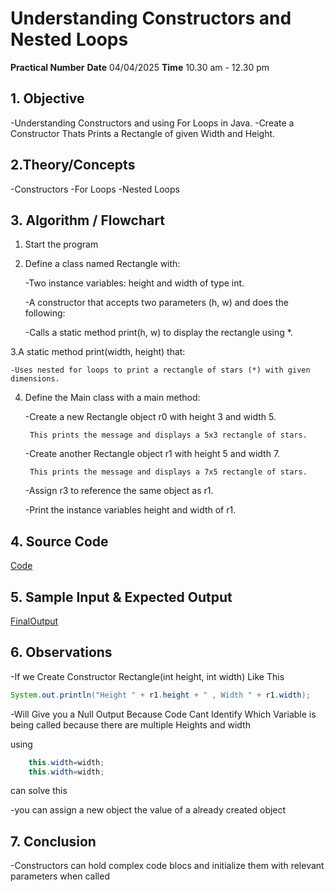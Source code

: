 # Understanding Constructors and Nested Loops
**Practical Number** 
**Date** 04/04/2025
**Time** 10.30 am - 12.30 pm

## 1. Objective
-Understanding Constructors and using For Loops in Java.
-Create a Constructor Thats Prints a Rectangle of given Width and Height.

## 2.Theory/Concepts
-Constructors
-For Loops
-Nested Loops

## 3. Algorithm / Flowchart 

1. Start the program

2. Define a class named Rectangle with:

    -Two instance variables: height and width of type int.

    -A constructor that accepts two parameters (h, w) and does the following:

    -Calls a static method print(h, w) to display the rectangle using *.

3.A static method print(width, height) that:

    -Uses nested for loops to print a rectangle of stars (*) with given dimensions.

4. Define the Main class with a main method:

    -Create a new Rectangle object r0 with height 3 and width 5.

        This prints the message and displays a 5x3 rectangle of stars.

    -Create another Rectangle object r1 with height 5 and width 7.

        This prints the message and displays a 7x5 rectangle of stars.

    -Assign r3 to reference the same object as r1.

    -Print the instance variables height and width of r1.

## 4. Source Code

[Code](https://github.com/Naveen-nm27/IT1214_Practicals/tree/main/%236/S06)


## 5. Sample Input & Expected Output

[FinalOutput](https://github.com/Naveen-nm27/IT1214_Practicals/tree/main/%236/Output)

## 6. Observations 

-If we Create Constructor Rectangle(int height, int width) Like This
```` java
System.out.println("Height " + r1.height + " , Width " + r1.width);
````
-Will Give you a Null Output Because Code Cant Identify Which Variable is being called because there are multiple Heights and width 

using 
``` java 
    this.width=width; 
    this.width=width;
```
can solve this

-you can assign a new object the value of a already created object

## 7. Conclusion

-Constructors can hold complex code blocs and initialize them with relevant parameters when called 
